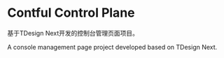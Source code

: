 # Contful Control Plane

基于TDesign Next开发的控制台管理页面项目。

A console management page project developed based on TDesign Next.